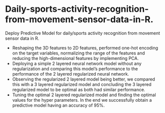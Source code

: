 # Daily-sports-activity-recognition-from-movement-sensor-data-in-R.
Deploy Predictive Model for daily/sports activity recognition from movement sensor data in R.

* Reshaping the 3D features to 2D features, performed one-hot encoding on the target variables,
normalizing the range of the features and reducing the high-dimensional features by implementing
PCA.
* Deploying a simple 2 layered neural network model without any regularization and comparing this
model’s performance to the performance of the 2 layered regularized neural network.
* Observing the regularized 2 layered model being better, we compared this with a 3 layered
regularized model and concluding the 3 layered regularized model to be optimal as both had similar
performance.
* Tuning the optimal 2 layered regularized model and finding the optimal values for the hyper
parameters. In the end we successfully obtain a predictive model having an accuracy of 95%.
